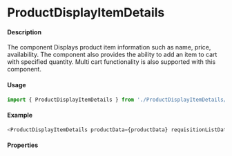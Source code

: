 # ProductDisplayItemDetails

#### Description

The component Displays product item information such as name, price, availability.  The component also provides the ability to add an item to cart with specified quantity.  Multi cart functionality is also supported with this component.

#### Usage

```js
import { ProductDisplayItemDetails } from './ProductDisplayItemDetails/productdisplayitem.details';
```

#### Example

```js
<ProductDisplayItemDetails productData={productData} requisitionListData={requisitionListData} onAddToWishList={onAddToWishList} onChangeProductFeature={onChangeProductFeature} onAddToCart={onAddToCart} />
```

#### Properties

<!-- PROPS -->

